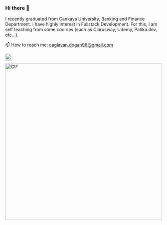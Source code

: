 ### Hi there 👋

  I recently graduated from Cankaya University, Banking and Finance Department. I have highly interest in Fullstack Development. 
For this, I am self teaching from some courses (such as Clarusway, Udemy, Patika.dev, etc...). 

 📫 How to reach me: caglayan.dogan96@gmail.com
 
 <a href="https://www.linkedin.com/in/caglayan-dogan/"> <img align="left" alt="Caglayan's Linkedin" width="22px" src="https://cdn3.iconfinder.com/data/icons/inficons/512/linkedin.png" />
 </a>
 <br>
 
 <img alt="GIF" src="https://cdn-images-1.medium.com/fit/t/1600/480/1*HnpW1W3Oq3jRDpw4hDxJDQ.png" width = 500/>
